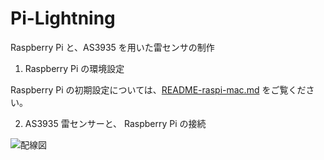 # Pi-Lightning

Raspberry Pi と、AS3935 を用いた雷センサの制作

1. Raspberry Pi の環境設定

Raspberry Pi の初期設定については、[README-raspi-mac.md](https://github.com/weathernews/Pi-Lightning/blob/master/README-raspi-mac.md) をご覧ください。

2. AS3935 雷センサーと、 Raspberry Pi の接続

 ![配線図](https://github.com/weathernews/Pi-Lightning/blob/master/htdocs/img/wire.png)


 
